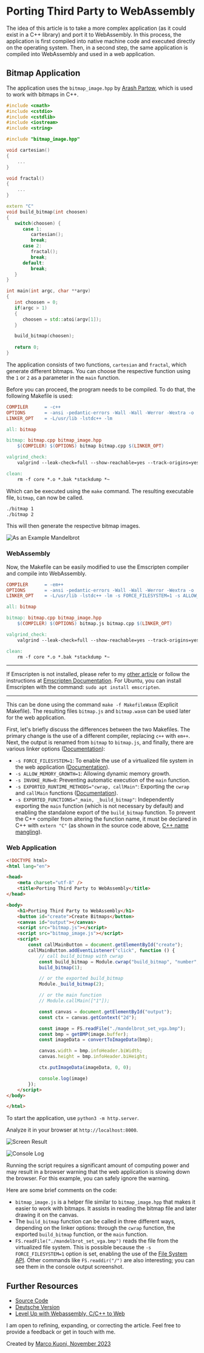 # Porting Third Party to WebAssembly
The idea of this article is to take a more complex application (as it could exist in a C++ library) and port it to WebAssembly. In this process, the application is first compiled into native machine code and executed directly on the operating system. Then, in a second step, the same application is compiled into WebAssembly and used in a web application.

## Bitmap Application
The application uses the `bitmap_image.hpp` by [Arash Partow](http://partow.net/programming/bitmap/index.html), which is used to work with bitmaps in C++.

```cpp
#include <cmath>
#include <cstdio>
#include <cstdlib>
#include <iostream>
#include <string>

#include "bitmap_image.hpp"

void cartesian()
{
    ...
}

void fractal()
{
    ...
}

extern "C"
void build_bitmap(int choosen)
{
   switch(choosen) {
      case 1:
         cartesian();
         break;
      case 2:
         fractal();
         break;
      default:
         break;
   }
}

int main(int argc, char **argv)
{
   int choosen = 0;
   if(argc > 1)
   {
      choosen = std::atoi(argv[1]);
   }

   build_bitmap(choosen);
   
   return 0;
}

```

The application consists of two functions, `cartesian` and `fractal`, which generate different bitmaps. You can choose the respective function using the `1` or `2` as a parameter in the `main` function.

Before you can proceed, the program needs to be compiled. To do that, the following Makefile is used:

```Makefile
COMPILER      = -c++
OPTIONS       = -ansi -pedantic-errors -Wall -Wall -Werror -Wextra -o
LINKER_OPT    = -L/usr/lib -lstdc++ -lm

all: bitmap

bitmap: bitmap.cpp bitmap_image.hpp
	$(COMPILER) $(OPTIONS) bitmap bitmap.cpp $(LINKER_OPT)

valgrind_check:
	valgrind --leak-check=full --show-reachable=yes --track-origins=yes -v ./bitmap

clean:
	rm -f core *.o *.bak *stackdump *~
```

Which can be executed using the `make` command. The resulting executable file, `bitmap`, can now be called.

```bash
./bitmap 1
./bitmap 2
```

This will then generate the respective bitmap images.

![As an Example Mandelbrot](./mandelbrot_set_vga.png)

### WebAssembly
Now, the Makefile can be easily modified to use the Emscripten compiler and compile into WebAssembly.

```Makefile
COMPILER      = -em++
OPTIONS       = -ansi -pedantic-errors -Wall -Wall -Werror -Wextra -o
LINKER_OPT    = -L/usr/lib -lstdc++ -lm -s FORCE_FILESYSTEM=1 -s ALLOW_MEMORY_GROWTH=1 -s INVOKE_RUN=0 -s EXPORTED_RUNTIME_METHODS="cwrap, callMain" -s EXPORTED_FUNCTIONS="_main, _build_bitmap"

all: bitmap

bitmap: bitmap.cpp bitmap_image.hpp
	$(COMPILER) $(OPTIONS) bitmap.js bitmap.cpp $(LINKER_OPT)

valgrind_check:
	valgrind --leak-check=full --show-reachable=yes --track-origins=yes -v ./bitmap

clean:
	rm -f core *.o *.bak *stackdump *~
```

---
If Emscripten is not installed, please refer to my [other article](https://medium.com/webassembly/emscripten-simple-portability-9d3238d99294) or follow the instructions at [Emscripten Documentation](https://emscripten.org/docs/getting_started/downloads.html). For Ubuntu, you can install Emscripten with the command: `sudo apt install emscripten`.

---

This can be done using the command `make -f MakefileWasm` (Explicit Makefile). The resulting files `bitmap.js` and `bitmap.wasm` can be used later for the web application.

First, let's briefly discuss the differences between the two Makefiles. The primary change is the use of a different compiler, replacing `c++` with `em++`. Next, the output is renamed from `bitmap` to `bitmap.js`, and finally, there are various linker options ([Documentation](https://github.com/emscripten-core/emscripten/blob/main/src/settings.js)):

* `-s FORCE_FILESYSTEM=1`: To enable the use of a virtualized file system in the web application ([Documentation](https://emscripten.org/docs/api_reference/Filesystem-API.html)).
* `-s ALLOW_MEMORY_GROWTH=1`: Allowing dynamic memory growth.
* `-s INVOKE_RUN=0`: Preventing automatic execution of the `main` function.
* `-s EXPORTED_RUNTIME_METHODS="cwrap, callMain"`: Exporting the `cwrap` and `callMain` functions ([Documentation](https://emscripten.org/docs/api_reference/preamble.js.html?highlight=cwrap#cwrap)).
* `-s EXPORTED_FUNCTIONS="_main, _build_bitmap"`: Independently exporting the `main` function (which is not necessary by default) and enabling the standalone export of the `build_bitmap` function. To prevent the C++ compiler from altering the function name, it must be declared in C++ with `extern "C"` (as shown in the source code above, [C++ name mangling](https://en.wikipedia.org/wiki/Name_mangling)).

### Web Application

```html
<!DOCTYPE html>
<html lang="en">

<head>
    <meta charset="utf-8" />
    <title>Porting Third Party to WebAssembly</title>
</head>

<body>
    <h1>Porting Third Party to WebAssembly</h1>
    <button id="create">Create Bitmaps</button>
    <canvas id="output"></canvas>
    <script src="bitmap.js"></script>
    <script src="bitmap_image.js"></script>
    <script>
        const callMainButton = document.getElementById("create");
        callMainButton.addEventListener("click", function () {
            // call build_bitmap with cwrap
            const build_bitmap = Module.cwrap("build_bitmap", "number", ["number"]);
            build_bitmap(1);

            // or the exported build_bitmap
            Module._build_bitmap(2);

            // or the main function
            // Module.callMain(["1"]);

            const canvas = document.getElementById("output");
            const ctx = canvas.getContext("2d");

            const image = FS.readFile("./mandelbrot_set_vga.bmp");
            const bmp = getBMP(image.buffer);
            const imageData = convertToImageData(bmp);

            canvas.width = bmp.infoHeader.biWidth;
            canvas.height = bmp.infoHeader.biHeight;

            ctx.putImageData(imageData, 0, 0);

            console.log(image)
        });
    </script>
</body>

</html>
```

To start the application, use `python3 -m http.server`.

Analyze it in your browser at `http://localhost:8000`.

![Screen Result](screen_result.png)

![Console Log](console_log.png)

Running the script requires a significant amount of computing power and may result in a browser warning that the web application is slowing down the browser. For this example, you can safely ignore the warning.

Here are some brief comments on the code:
* `bitmap_image.js` is a helper file similar to `bitmap_image.hpp` that makes it easier to work with bitmaps. It assists in reading the bitmap file and later drawing it on the canvas.
* The `build_bitmap` function can be called in three different ways, depending on the linker options: through the `cwrap` function, the exported `build_bitmap` function, or the `main` function.
* `FS.readFile("./mandelbrot_set_vga.bmp")` reads the file from the virtualized file system. This is possible because the `-s FORCE_FILESYSTEM=1` option is set, enabling the use of the [File System API](https://emscripten.org/docs/api_reference/Filesystem-API.html). Other commands like `FS.readdir("/")` are also interesting; you can see them in the console output screenshot.

## Further Resources
* [Source Code](https://github.com/marcokuoni/public_doc/tree/main/essays/9_porting_third_party_to_webassembly)
* [Deutsche Version](https://github.com/marcokuoni/public_doc/tree/main/essays/9_porting_third_party_to_webassembly/README.de.md)
* [Level Up with Webassembly, C/C++ to Web](https://www.levelupwasm.com/)

I am open to refining, expanding, or correcting the article. Feel free to provide a feedback or get in touch with me.

Created by [Marco Kuoni, November 2023](https://marcokuoni.ch)
